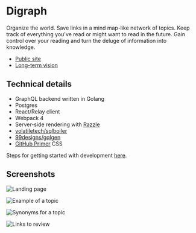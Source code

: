 # Digraph

Organize the world. Save links in a mind map-like network of topics. Keep track of everything you've read or might want to read in the future. Gain control over your reading and turn the deluge of information into knowledge.

* [Public site](https://digraph.app)
* [Long-term vision](https://blog.digraph.app/2020-06-13-democratization-of-search.html)

## Technical details

* GraphQL backend written in Golang
* Postgres
* React/Relay client
* Webpack 4
* Server-side rendering with [Razzle](https://github.com/jaredpalmer/razzle)
* [volatiletech/sqlboiler](https://github.com/volatiletech/sqlboiler)
* [99designs/gqlgen](https://github.com/99designs/gqlgen)
* [GitHub Primer](https://styleguide.github.com/primer/) CSS

Steps for getting started with development [here](https://github.com/emwalker/digraph/wiki/Getting-started-with-development).

## Screenshots

![Landing page](https://user-images.githubusercontent.com/760949/87226926-59d4aa00-c354-11ea-9082-689e079b7100.png)

![Example of a topic](https://user-images.githubusercontent.com/760949/87226972-c5b71280-c354-11ea-9305-54ee1b24068f.png)

![Synonyms for a topic](https://user-images.githubusercontent.com/760949/87226975-c9e33000-c354-11ea-83b2-ef919c570035.png)

![Links to review](https://user-images.githubusercontent.com/760949/87226978-cea7e400-c354-11ea-848e-e8462d51e908.png)
